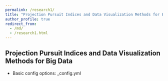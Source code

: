 ```yaml
---
permalink: /research1/
title: "Projection Pursuit Indices and Data Visualization Methods for Big Data"
author_profile: true
redirect_from: 
  - /md/
  - /research1.html
---
```



## Projection Pursuit Indices and Data Visualization Methods for Big Data

* Basic config options: _config.yml
